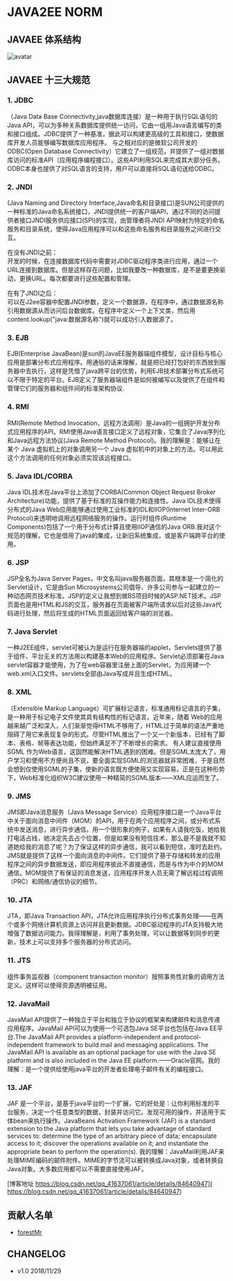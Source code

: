 # JAVA2EE NORM

## JAVAEE 体系结构

![avatar](https://timgsa.baidu.com/timg?image&quality=80&size=b9999_10000&sec=1544104697&di=74df8ec3beb4c654c8c542dbbe10e681&imgtype=jpg&er=1&src=http%3A%2F%2Fimg.my.csdn.net%2Fuploads%2F201303%2F16%2F1363437529_9901.png)

## JAVAEE 十三大规范


### 1. JDBC

（Java Data Base Connectivity,java数据库连接）是一种用于执行SQL语句的Java API，可以为多种关系数据库提供统一访问，它由一组用Java语言编写的类和接口组成。JDBC提供了一种基准，据此可以构建更高级的工具和接口，使数据库开发人员能够编写数据库应用程序。
与之相对应的是微软公司开发的ODBC(Open Database Connectivity）它建立了一组规范，并提供了一组对数据库访问的标准API（应用程序编程接口）。这些API利用SQL来完成其大部分任务。ODBC本身也提供了对SQL语言的支持，用户可以直接将SQL语句送给ODBC。

### 2. JNDI

(Java Naming and Directory Interface,Java命名和目录接口)是SUN公司提供的一种标准的Java命名系统接口，JNDI提供统一的客户端API，通过不同的访问提供者接口JNDI服务供应接口(SPI)的实现，由管理者将JNDI API映射为特定的命名服务和目录系统，使得Java应用程序可以和这些命名服务和目录服务之间进行交互。


在没有JNDI之前：  
开发的时候，在连接数据库代码中需要对JDBC驱动程序类进行应用，通过一个URL连接到数据库。但是这样存在问题，比如我要改一种数据库，是不是要更换驱动，更换URL。每次都要进行这些配置和管理。

在有了JNDI之后：  
可以在J2ee容器中配置JNDI参数，定义一个数据源，在程序中，通过数据源名称引用数据源从而访问后台数据库。在程序中定义一个上下文类，然后用content.lookup("java:数据源名称")就可以成功引入数据源了。

### 3. EJB

EJB(Enterprise JavaBean)是sun的JavaEE服务器端组件模型，设计目标与核心应用是部署分布式应用程序。用通俗的话来理解，就是把已经打包好的东西放到服务器中去执行，这样是凭借了java跨平台的优势，利用EJB技术部署分布式系统可以不限于特定的平台。EJB定义了服务器端组件是如何被编写以及提供了在组件和管理它们的服务器和组件间的标准架构协议.

### 4. RMI

RMI(Remote Method Invocation，远程方法调用）是Java的一组拥护开发分布式应用程序的API。RMI使用Java语言接口定义了远程对象，它集合了Java序列化和Java远程方法协议(Java Remote Method Protocol)。我的理解是：能够让在某个 Java 虚拟机上的对象调用另一个 Java 虚拟机中的对象上的方法。可以用此这个方法调用的任何对象必须实现该远程接口。

### 5. Java IDL/CORBA

Java IDL技术在Java平台上添加了CORBA(Common Object Request Broker Architecture)功能，提供了基于标准的互操作能力和连接性。Java IDL技术使得分布式的Java Web应用能够通过使用工业标准的IDL和IIOP(Internet Inter-ORB Protocol)来透明地调用远程网络服务的操作。运行时组件(Runtime Components)包括了一个用于分布式计算且使用IIOP通信的Java ORB.我对这个规范的理解，它也是借用了java的集成，让新旧系统集成，或是客户端跨平台的使用。

### 6. JSP

JSP全名为Java Server Pages，中文名叫java服务器页面，其根本是一个简化的Servlet设计，它是由Sun Microsystems公司倡导、许多公司参与一起建立的一种动态网页技术标准。JSP的定义让我想到做BS项目时候的ASP.NET技术。JSP页面也是用HTML和JS的交互，服务器在页面被客户端所请求以后对这些Java代码进行处理，然后将生成的HTML页面返回给客户端的浏览器。

### 7. Java Servlet

一种J2EE组件，servlet可被认为是运行在服务器端的applet，Servlets提供了基于组件、平台无关的方法用以构建基本Web的应用程序。Servlet必须部署在Java servlet容器才能使用，为了在web容器里注册上面的Servlet，为应用建一个web.xml入口文件。servlets全部由Java写成并且生成HTML。

### 8. XML

（Extensible Markup Language）可扩展标记语言，标准通用标记语言的子集，是一种用于标记电子文件使其具有结构性的标记语言。近年来，随着 Web的应用越来越广泛和深入，人们渐渐觉得HTML不够用了，HTML过于简单的语法严重地阻碍了用它来表现复杂的形式。尽管HTML推出了一个又一个新版本，已经有了脚本、表格、帧等表达功能，但始终满足不了不断增长的需求。
有人建议直接使用SGML 作为Web语言，这固然能解决HTML遇到的困难。但是SGML太庞大了，用户学习和使用不方便尚且不说，要全面实现SGML的浏览器就非常困难，于是自然会想到仅使用SGML的子集，使新的语言既方便使用又实现容易。正是在这种形势下，Web标准化组织W3C建议使用一种精简的SGML版本——XML应运而生了。

### 9. JMS

JMS即Java消息服务（Java Message Service）应用程序接口是一个Java平台中关于面向消息中间件（MOM）的API，用于在两个应用程序之间，或分布式系统中发送消息，进行异步通信。用一个很形象的例子，如果有人请我吃饭，她给我打电话占线，她决定先去占个位置，但是如果没有短信技术，那么是不是我就不知道她给我的消息了呢？为了保证这样的异步通信，我可以看到短信，准时去赴约。JMS就是提供了这样一个面向消息的中间件。它们提供了基于存储和转发的应用程序之间的异步数据发送，即应用程序彼此不直接通信，而是与作为中介的MOM 通信。MOM提供了有保证的消息发送，应用程序开发人员无需了解远程过程调用（PRC）和网络/通信协议的细节。

### 10. JTA

JTA，即Java Transaction API，JTA允许应用程序执行分布式事务处理——在两个或多个网络计算机资源上访问并且更新数据。JDBC驱动程序的JTA支持极大地增强了数据访问能力。我得理解是，利用了事务处理，可以让数据等到同步的更新，技术上可以支持多个服务器的分布式访问。

### 11. JTS

组件事务监视器（component transaction monitor）按照事务性对象的调用方法定义。这样可以使得资源透明被征用。

### 12. JavaMail

JavaMail API提供了一种独立于平台和独立于协议的框架来构建邮件和消息传递应用程序。JavaMail API可以为使用一个可选包Java SE平台也包括在Java EE平台.The JavaMail API provides a platform-independent and protocol-independent framework to build mail and messaging applications. The JavaMail API is available as an optional package for use with the Java SE platform and is also included in the Java EE platform.——Oracle官网。我的理解：是一个提供给使用java平台的开发者处理电子邮件有关的编程接口。


### 13. JAF

JAF 是一个平台，是基于java平台的一个扩展，它的好处是：让你利用标准的平台服务，决定一个任意类型的数据，封装并访问它。发现可用的操作，并适用于实体bean来执行操作。JavaBeans Activation Framework (JAF) is a standard extension to the Java platform that lets you take advantage of standard services to: determine the type of an arbitrary piece of data; encapsulate access to it; discover the operations available on it; and instantiate the appropriate bean to perform the operation(s).
我的理解：JavaMail利用JAF来处理MIME编码的邮件附件。MIME的字节流可以被转换成Java对象，或者转换自Java对象。大多数应用都可以不需要直接使用JAF。

[博客地址  https://blog.csdn.net/qq_41637061/article/details/84640947]( https://blog.csdn.net/qq_41637061/article/details/84640947)

## 贡献人名单

* [forestMr](https://github.com/forestMr)

## CHANGELOG

* v1.0 2018/11/29


